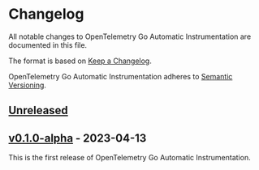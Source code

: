 # Changelog

All notable changes to OpenTelemetry Go Automatic Instrumentation are documented in this file.

The format is based on [Keep a Changelog](https://keepachangelog.com/en/1.0.0/).

OpenTelemetry Go Automatic Instrumentation adheres to [Semantic Versioning](https://semver.org/spec/v2.0.0.html).

## [Unreleased]

## [v0.1.0-alpha] - 2023-04-13

This is the first release of OpenTelemetry Go Automatic Instrumentation.

[Unreleased]: https://github.com/open-telemetry/opentelemetry-go/compare/v0.1.0-alpha...HEAD
[v0.1.0-alpha]: https://github.com/open-telemetry/opentelemetry-go/releases/tag/v0.1.0-alpha
